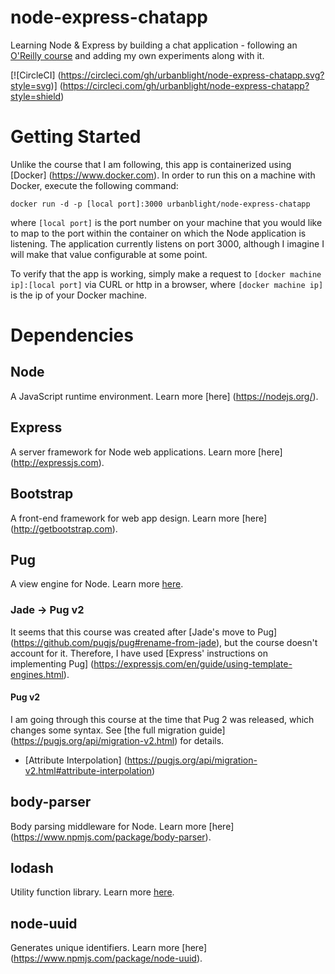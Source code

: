 # node-express-chatapp
Learning Node & Express by building a chat application - following an [O'Reilly 
course](http://shop.oreilly.com/product/0636920051152.do) and adding my own 
experiments along with it.

[![CircleCI]
(https://circleci.com/gh/urbanblight/node-express-chatapp.svg?style=svg)]
(https://circleci.com/gh/urbanblight/node-express-chatapp?style=shield)

# Getting Started

Unlike the course that I am following, this app is containerized using [Docker]
(https://www.docker.com). In order to run this on a machine with Docker, execute
the following command:

  `docker run -d -p [local port]:3000 urbanblight/node-express-chatapp`

where `[local port]` is the port number on your machine that you would like to 
map to the port within the container on which the Node application is listening.
The application currently listens on port 3000, although I imagine I will make 
that value configurable at some point.

To verify that the app is working, simply make a request to 
`[docker machine ip]:[local port]` via CURL or http in a browser, where 
`[docker machine ip]` is the ip of your Docker machine.

# Dependencies

## Node

A JavaScript runtime environment. Learn more [here]
(https://nodejs.org/).

## Express

A server framework for Node web applications. Learn more [here]
(http://expressjs.com).

## Bootstrap

A front-end framework for web app design. Learn more [here]
(http://getbootstrap.com).

## Pug

A view engine for Node. Learn more [here](https://pugjs.org).

### Jade -> Pug v2

It seems that this course was created after [Jade's move to Pug]
(https://github.com/pugjs/pug#rename-from-jade), but the course doesn't account 
for it. Therefore, I have used [Express' instructions on implementing Pug]
(https://expressjs.com/en/guide/using-template-engines.html).

#### Pug v2

I am going through this course at the time that Pug 2 was released, which
changes some syntax. See [the full migration guide]
(https://pugjs.org/api/migration-v2.html) for details.

* [Attribute Interpolation]
(https://pugjs.org/api/migration-v2.html#attribute-interpolation)

## body-parser

Body parsing middleware for Node. Learn more [here]
(https://www.npmjs.com/package/body-parser).

## lodash

Utility function library. Learn more [here](https://lodash.com/).

## node-uuid

Generates unique identifiers. Learn more [here]
(https://www.npmjs.com/package/node-uuid).
